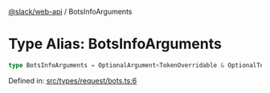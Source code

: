 [@slack/web-api](../index.md) / BotsInfoArguments

# Type Alias: BotsInfoArguments

```ts
type BotsInfoArguments = OptionalArgument<TokenOverridable & OptionalTeamAssignable & object>;
```

Defined in: [src/types/request/bots.ts:6](https://github.com/slackapi/node-slack-sdk/blob/main/packages/web-api/src/types/request/bots.ts#L6)
